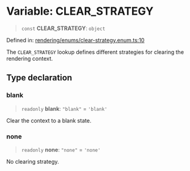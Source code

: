 # Variable: CLEAR\_STRATEGY

> `const` **CLEAR\_STRATEGY**: `object`

Defined in: [rendering/enums/clear-strategy.enum.ts:10](https://github.com/Forge-Game-Engine/Forge/blob/4b66b21759bd3ab3aaf4c62b3e957c1bb43b7b58/src/rendering/enums/clear-strategy.enum.ts#L10)

The `CLEAR_STRATEGY` lookup defines different strategies for clearing the rendering context.

## Type declaration

### blank

> `readonly` **blank**: `"blank"` = `'blank'`

Clear the context to a blank state.

### none

> `readonly` **none**: `"none"` = `'none'`

No clearing strategy.
